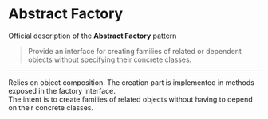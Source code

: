 # Abstract Factory

Official description of the **Abstract Factory** pattern

> Provide an interface for creating families of related or dependent objects without specifying their concrete classes.

---

Relies on object composition. The creation part is implemented in methods exposed in the factory interface.\
The intent is to create families of related objects without having to depend on their concrete classes.
